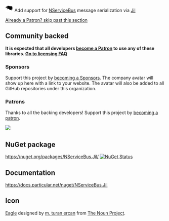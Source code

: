 <img src="/src/icon.png" height="25px"> Add support for [NServiceBus](https://particular.net/NServiceBus) message serialization via [Jil](https://github.com/kevin-montrose/Jil)

<!--- StartOpenCollectiveBackers -->

[Already a Patron? skip past this section](#endofbacking)


## Community backed

**It is expected that all developers [become a Patron](https://opencollective.com/nservicebusextensions/order/6976) to use any of these libraries. [Go to licensing FAQ](https://github.com/NServiceBusExtensions/Home/blob/master/readme.md#licensingpatron-faq)**


### Sponsors

Support this project by [becoming a Sponsors](https://opencollective.com/nservicebusextensions/order/6972). The company avatar will show up here with a link to your website. The avatar will also be added to all GitHub repositories under this organization.


### Patrons

Thanks to all the backing developers! Support this project by [becoming a patron](https://opencollective.com/nservicebusextensions/order/6976).

<img src="https://opencollective.com/nservicebusextensions/tiers/patron.svg?width=890&avatarHeight=60&button=false">

<!--- EndOpenCollectiveBackers -->

<a href="#" id="endofbacking"></a>

## NuGet package

https://nuget.org/packages/NServiceBus.Jil/ [![NuGet Status](https://img.shields.io/nuget/v/NServiceBus.Jil.svg)](https://www.nuget.org/packages/NServiceBus.Jil/)


## Documentation

https://docs.particular.net/nuget/NServiceBus.Jil


## Icon

[Eagle](https://thenounproject.com/term/eagle/58506/) designed by [m. turan ercan](https://thenounproject.com/mte/) from [The Noun Project](https://thenounproject.com).